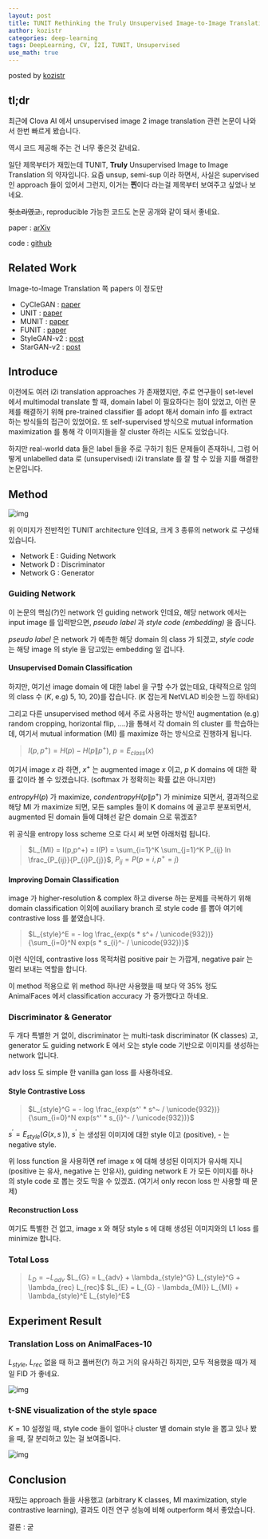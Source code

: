 ```yaml
---
layout: post
title: TUNIT Rethinking the Truly Unsupervised Image-to-Image Translation
author: kozistr
categories: deep-learning
tags: DeepLearning, CV, I2I, TUNIT, Unsupervised
use_math: true
---
```


posted by [kozistr](http://kozistr.tech)

## tl;dr

최근에 Clova AI 에서 unsupervised image 2 image translation 관련 논문이 나와서 한번 빠르게 봤습니다.

역시 코드 제공해 주는 건 너무 좋은것 같네요.

일단 제목부터가 재밌는데 TUNIT, **Truly** Unsupervised Image to Image Translation 의 약자입니다. 
요즘 unsup, semi-sup 이라 하면서, 사실은 supervised 인 approach 들이 있어서 그런지, 이거는 **찐**이다 라는걸 제목부터 보여주고 싶었나 보네요.

~~헛소리였고.~~,  reproducible 가능한 코드도 논문 공개와 같이 돼서 좋네요. 

paper : [arXiv](https://arxiv.org/pdf/2006.06500.pdf)

code : [github](https://github.com/clovaai/tunit)

## Related Work

Image-to-Image Translation 쪽 papers 이 정도만

* CyCleGAN : [paper](https://arxiv.org/pdf/1703.10593.pdf)
* UNIT : [paper](https://arxiv.org/pdf/1703.00848.pdf)
* MUNIT : [paper](https://arxiv.org/pdf/1804.04732.pdf)
* FUNIT : [paper](https://arxiv.org/pdf/1905.01723.pdf)
* StyleGAN-v2 : [post](http://kozistr.tech/deep-learning/2020/02/29/StyleGANv2.html)
* StarGAN-v2 : [post](http://kozistr.tech/deep-learning/2020/02/10/StarGANv2.html)

## Introduce

이전에도 여러 i2i translation approaches 가 존재했지만, 
주로 연구들이 set-level 에서 multimodal translate 할 때, domain label 이 필요하다는 점이 있었고,
이런 문제를 해결하기 위해 pre-trained classifier 를 adopt 해서 domain info 를 extract 하는 방식들의 접근이 있었어요.
또 self-supervised 방식으로 mutual information maximization 를 통해 각 이미지들을 잘 cluster 하려는 시도도 있었습니다.

하지만 real-world data 들은 label 들을 주로 구하기 힘든 문제들이 존재하니, 
그럼 어떻게 unlabelled data 로 (unsupervised) i2i translate 를 잘 할 수 있을 지를 해결한 논문입니다.

## Method

![img](/assets/TUNIT/tunit-architecture.png)

위 이미지가 전반적인 TUNIT architecture 인데요, 크게 3 종류의 network 로 구성돼있습니다.

* Network E : Guiding Network
* Network D : Discriminator
* Network G : Generator

### Guiding Network

이 논문의 핵심(?)인 network 인 guiding network 인데요, 
해당 network 에서는 input image 를 입력받으면, *pseudo label* 과 *style code (embedding)* 을 줍니다.

*pseudo label* 은 network 가 예측한 해당 domain 의 class 가 되겠고, *style code* 는 해당 image 의 style 을 담고있는 embedding 일 겁니다.

#### Unsupervised Domain Classification

하지만, 여기선 image domain 에 대한 label 을 구할 수가 없는데요, 대략적으로 임의의 class 수 ($K$, e.g) 5, 10, 20)를 잡습니다. (K 잡는게 NetVLAD 비슷한 느낌 하네요)

그리고 다른 unsupervised method 에서 주로 사용하는 방식인 augmentation (e.g) random cropping, horizontal flip, ....)을 통해서 각 domain 의 cluster 를 학습하는데, 
여기서 mutual information (MI) 를 maximize 하는 방식으로 진행하게 됩니다.

> $I(p,p^+) = H(p) - H(p\|p^+)$, $p = E_{class}(x)$

여기서 image $x$ 라 하면, $x^+$ 는 augmented image $x$ 이고, $p$ K domains 에 대한 확률 값이라 볼 수 있겠습니다. (softmax 가 정확히는 확률 값은 아니지만)

$entropy H(p)$ 가 maximize, $cond entropy H(p\|p^+)$ 가 minimize 되면서, 
결과적으로 해당 MI 가 maximize 되면, 모든 samples 들이 K domains 에 골고루 분포되면서,
augmented 된 domain 들에 대해선 같은 domain 으로 묶겠죠?

위 공식을 entropy loss scheme 으로 다시 써 보면 아래처럼 됩니다.

> $L_{MI} = I(p,p^+) = I(P) = \sum_{i=1}^K \sum_{j=1}^K P_{ij} ln \frac_{P_{ij}}{P_{i}P_{j}}$, $P_{ij} = P(p = i, p^+ = j)$

#### Improving Domain Classification

image 가 higher-resolution & complex 하고 diverse 하는 문제를 극복하기 위해 
domain classification 이외에 auxiliary branch 로 style code 를 뽑아 여기에 contrastive loss 를 붙였습니다.

> $L_{style}^E = - log \frac_{exp(s * s^+ / \unicode{932})}{\sum_{i=0}^N exp(s * s_{i}^- / \unicode{932})}$

이런 식인데, contrastive loss 목적처럼 positive pair 는 가깝게, negative pair 는 멀리 보내는 역할을 합니다.

이 method 적용으로 위 method 하나만 사용했을 때 보다 약 35% 정도 AnimalFaces 에서 classification accuracy 가 증가했다고 하네요.

### Discriminator & Generator

두 개다 특별한 거 없이, discriminator 는 multi-task discriminator (K classes) 고, 
generator 도 guiding network E 에서 오는 style code 기반으로 이미지를 생성하는 network 입니다. 

adv loss 도 simple 한 vanilla gan loss 를 사용하네요.

#### Style Contrastive Loss

> $L_{style}^G = - log \frac_{exp(s^' * s^~ / \unicode{932})}{\sum_{i=0}^N exp(s^' * s_{i}^- / \unicode{932})}$

$s^' = E_{style}(G(x, s^~))$, $s^'$ 는 생성된 이미지에 대한 style 이고 (positive), - 는 negative style.

위 loss function 을 사용하면 ref image x 에 대해 생성된 이미지가 유사해 지니 (positive 는 유사, negative 는 안유사),
guiding network E 가 모든 이미지를 하나의 style code 로 뽑는 것도 막을 수 있겠죠. (여기서 only recon loss 만 사용할 때 문제)

#### Reconstruction Loss

여기도 특별한 건 없고, image x 와 해당 style s 에 대해 생성된 이미지와의 L1 loss 를 minimize 합니다.

### Total Loss

> $L_{D} = - L_{adv}$
> $L_{G} = L_{adv} + \lambda_{style}^G} L_{style}^G + \lambda_{rec} L_{rec}$
> $L_{E} = L_{G} - \lambda_{MI}} L_{MI} + \lambda_{style}^E L_{style}^E$

## Experiment Result

### Translation Loss on AnimalFaces-10

$L_{style}$, $L_{rec}$ 없을 때 하고 풀버전(?) 하고 거의 유사하긴 하지만, 모두 적용했을 때가 제일 FID 가 좋네요.

![img](/assets/TUNIT/translation-loss.png)

### t-SNE visualization of the style space

$K = 10$ 설정일 때, style code 들이 얼마나 cluster 별 domain style 을 뽑고 있나 봤을 때, 
잘 분리하고 있는 걸 보여줍니다.

![img](/assets/TUNIT/t-SNE-vis.png)

## Conclusion

재밌는 approach 들을 사용했고 (arbitrary K classes, MI maximization, style contrastive learning), 
결과도 이전 연구 성능에 비해 outperform 해서 좋았습니다.

결론 : 굳
